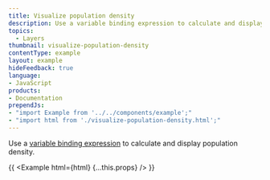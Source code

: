 ```yaml
---
title: Visualize population density
description: Use a variable binding expression to calculate and display population density.
topics:
  - Layers
thumbnail: visualize-population-density
contentType: example
layout: example
hideFeedback: true
language:
- JavaScript
products:
- Documentation
prependJs:
- "import Example from '../../components/example';"
- "import html from './visualize-population-density.html';"
---
```


Use a [variable binding expression](https://docs.goong.io/style-spec/expressions/#variable-binding) to calculate and display population density.

{{ <Example html={html} {...this.props} /> }}
